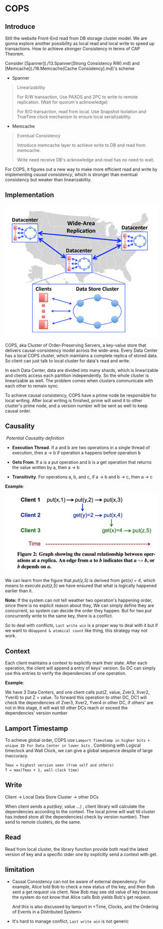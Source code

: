 <h1> COPS</h1>

<h2>Introduce</h2>

Still the website Front-End read from DB storage cluster model. We are gonna explore another possibility as local read and local write to speed up transactions. How to achieve *stronger* Consistency in terms of CAP Theorem.



Consider [Spanner](./13.Spanner(Strong Consistency RW).md) and [Memcache](./16.Memcache(Cache Consistency).md)'s scheme

* Spanner

> Linearizability
>
> For R/W transaction, Use PAXOS and 2PC to write to remote replication. (Wait for quorum's acknowledge)
>
> For R/O transaction, read from local. Use Snapshot Isolation and TrueTime clock mechanism to ensure local serializability.

* Memcache

> Eventual Consistency
>
> Introduce memcache layer to achieve write to DB and read from memcache.
>
> Write need receive DB's acknowledge and read has no need to wait.



For COPS,  it figures out a new way to make more efficient read and write by implementing *causal consistency*, which is stronger than eventual consistency but weaker than linearizability.



<h2>Implementation</h2>



![COPS](..//LectureImage//COPS.png)

COPS, aka Cluster of Order-Preserving Servers, a key-value store that delivers causal-consistency model across the wide-area. Every Data Center has a local COPS cluster, which maintains a complete replica of stored data. So client can just talk to local cluster for data's read and write.



In each Data Center, data are divided into many shards, which is linearizable and clients access each partition independently. So the whole cluster is linearizable as well. The problem comes when clusters communicate with each other to remain sync. 



To achieve causal consistency, COPS have a prime node be responsible for local writing. After local writing is finished, prime will send it to other cluster's prime node, and a version number will be sent as well to keep causal order.



<h2> Causality</h2>

​     *Potential Causality definition* 

* **Execution Thread**. If a and b are two operations in a single thread of execution, then a -> b if operation a happens before operation b

* **Gets From**. If a is a put operation and b is a get operation that returns the value written by a, then a -> b
* **Transitivity**. For operations a, b, and c, if a -> b and b -> c, then a -> c



**Example**:

![causal](..//LectureImage//causal.png)

We can learn from the figure that *put(z,5)* is derived from *get(x) = 4*, which means to execute *put(z,5)* we have ensured that what is logically happened earlier than it. 



**Note:** If the system can not tell weather two operation's happening order, since there is no explicit reason about they, We can simply define they are concurrent, so system can decide the order they happen. But for two *put* concurrently write to the same key, there is a conflict.

So to deal with conflicts, `Last write win` is a proper way to deal with it but if we want to do`append & atomical count` like thing, this strategy may not work.



<h2> Context</h2>

Each client maintains a context to explicitly mark their state. After each operation, the client will append a entry of keys' version. So DC can  simply use this entries to verify the dependencies of one operation.



**Example**:

We have 3 Data Centers, and one client calls put(Z, value, Zver3, Xver2, Yver4) to put Z = value. To forward this operation to other DC, DC1 will check the dependencies of Zver3, Xver2, Yver4 in other DC, if others' are not in this stage, it will wait till other DCs reach or exceed the dependencies' version number



<h2>Lamport Timestamp</h2>

To achieve global order, COPS use `Lamport Timestamp in higher bits + unique ID For Data Center in lower bits` . Combining with Logical timeclock and Wall Clock, we can give a global sequence despite of large inaccuracy.

```
Tmax = highest version seen (from self and others)
T = max(Tmax + 1, wall-clock time)
```



<h2>Write</h2>

Client -> Local Data Store Cluster -> other DCs



When client sends a *put(key, value ...)* , client library will calculate the dependencies according to the context. The local prime will wait till cluster has indeed store all the dependencies( check by version number). Then send to remote clusters, do the same.



<h2>Read</h2>

Read from local cluster, the library function provide both read the latest version of key and a specific older one by explicitly send a context with get.



<h2> limitation </h2>

* Causal Consistency can not be aware of external dependency. For example, Alice told Bob to check a new status of the key, and then Bob sent a get request via client. Now Bob may see old value of key because the system do not know that Alice calls Bob yields Bob's get request.

  And this is also discussed by lamport in <Time, Clocks, and the Ordering of Events in a Distributed System>

* It's hard to manage conflict, `Last write win` is not generic 